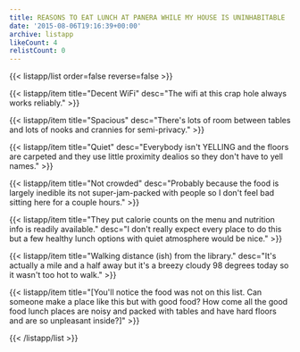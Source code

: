```yaml
---
title: REASONS TO EAT LUNCH AT PANERA WHILE MY HOUSE IS UNINHABITABLE
date: '2015-08-06T19:16:39+00:00'
archive: listapp
likeCount: 4
relistCount: 0
---
```


{{< listapp/list order=false reverse=false >}}

   {{< listapp/item title="Decent WiFi"
      desc="The wifi at this crap hole always works reliably." >}}

   {{< listapp/item title="Spacious"
      desc="There's lots of room between tables and lots of nooks and crannies for semi-privacy." >}}

   {{< listapp/item title="Quiet"
      desc="Everybody isn't YELLING and the floors are carpeted and they use little proximity dealios so they don't have to yell names." >}}

   {{< listapp/item title="Not crowded"
      desc="Probably because the food is largely inedible its not super-jam-packed with people so I don't feel bad sitting here for a couple hours." >}}

   {{< listapp/item title="They put calorie counts on the menu and nutrition info is readily available."
      desc="I don't really expect every place to do this but a few healthy lunch options with quiet atmosphere would be nice." >}}

   {{< listapp/item title="Walking distance (ish) from the library."
      desc="It's actually a mile and a half away but it's a breezy cloudy 98 degrees today so it wasn't too hot to walk." >}}

   {{< listapp/item title="[You'll notice the food was not on this list. Can someone make a place like this but with good food? How come all the good food lunch places are noisy and packed with tables and have hard floors and are so unpleasant inside?]" >}}

{{< /listapp/list >}}
